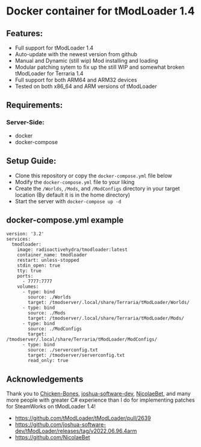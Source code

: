 # **Docker container for tModLoader 1.4**

## Features:
- Full support for tModLoader 1.4
- Auto-update with the newest version from github
- Manual and Dynamic (still wip) Mod installing and loading
- Modular patching sytem to fix up the still WIP and somewhat broken tModLoader for Terraria 1.4
- Full support for both ARM64 and ARM32 devices
- Tested on both x86_64 and ARM versions of tModLoader

## Requirements:
### Server-Side:
- docker
- docker-compose

## Setup Guide:
- Clone this repository or copy the `docker-compose.yml` file below
- Modify the `docker-compose.yml` file to your liking
- Create the `/Worlds`, `/Mods`, and `/ModConfigs` directory in your target location (By default it is in the home directory)
- Start the server with `docker-compose up -d`

## docker-compose.yml example
```
version: '3.2'
services:
  tmodloader:
    image: radioactivehydra/tmodloader:latest
    container_name: tmodloader
    restart: unless-stopped
    stdin_open: true
    tty: true
    ports:
      - 7777:7777
    volumes:
      - type: bind
        source: ./Worlds
        target: /tmodserver/.local/share/Terraria/tModLoader/Worlds/
      - type: bind
        source: ./Mods
        target: /tmodserver/.local/share/Terraria/tModLoader/Mods/
      - type: bind
        source: ./ModConfigs
        target: /tmodserver/.local/share/Terraria/tModLoader/ModConfigs/
      - type: bind
        source: ./serverconfig.txt
        target: /tmodserver/serverconfig.txt
        read_only: true
```

## Acknowledgements
Thank you to [Chicken-Bones](https://github.com/Chicken-Bones), [joshua-software-dev](https://github.com/joshua-software-dev), [NicolaeBet](https://github.com/NicolaeBet), and many more people with greater C# experience than I do for implementing patches for SteamWorks on tModLoader 1.4! 
- https://github.com/tModLoader/tModLoader/pull/2639
- https://github.com/joshua-software-dev/tModLoader/releases/tag/v2022.06.96.4arm
- https://github.com/NicolaeBet
